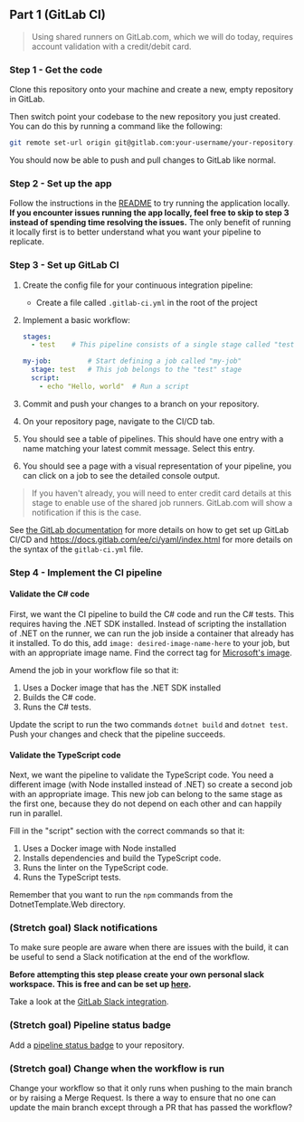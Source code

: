 ## Part 1 (GitLab CI)

> Using shared runners on GitLab.com, which we will do today, requires account validation with a credit/debit card.

### Step 1 - Get the code

Clone this repository onto your machine and create a new, empty repository in GitLab.

Then switch point your codebase to the new repository you just created. You can do this by running a command like the following:

```sh
git remote set-url origin git@gitlab.com:your-username/your-repository.git
```

You should now be able to push and pull changes to GitLab like normal.

### Step 2 - Set up the app

Follow the instructions in the [README](./README.md) to try running the application locally. **If you encounter issues running the app locally, feel free to skip to step 3 instead of spending time resolving the issues.** The only benefit of running it locally first is to better understand what you want your pipeline to replicate.

### Step 3 - Set up GitLab CI

1. Create the config file for your continuous integration pipeline:
    * Create a file called `.gitlab-ci.yml` in the root of the project
2. Implement a basic workflow:

    ```yml
    stages:
      - test    # This pipeline consists of a single stage called "test"

    my-job:         # Start defining a job called "my-job"
      stage: test   # This job belongs to the "test" stage
      script:
        - echo "Hello, world"  # Run a script
    ```

3. Commit and push your changes to a branch on your repository.
4. On your repository page, navigate to the CI/CD tab.
5. You should see a table of pipelines. This should have one entry with a name matching your latest commit message. Select this entry.
6. You should see a page with a visual representation of your pipeline, you can click on a job to see the detailed console output.

> If you haven't already, you will need to enter credit card details at this stage to enable use of the shared job runners. GitLab.com will show a notification if this is the case.

See [the GitLab documentation](https://docs.gitlab.com/ee/ci/quick_start/) for more details on how to get set up GitLab CI/CD and <https://docs.gitlab.com/ee/ci/yaml/index.html> for more details on the syntax of the `gitlab-ci.yml` file.

### Step 4 - Implement the CI pipeline

#### Validate the C# code

First, we want the CI pipeline to build the C# code and run the C# tests. This requires having the .NET SDK installed. Instead of scripting the installation of .NET on the runner, we can run the job inside a container that already has it installed. To do this, add `image: desired-image-name-here` to your job, but with an appropriate image name. Find the correct tag for [Microsoft's image](https://hub.docker.com/_/microsoft-dotnet-sdk).

Amend the job in your workflow file so that it:

1. Uses a Docker image that has the .NET SDK installed
2. Builds the C# code.
3. Runs the C# tests.

Update the script to run the two commands `dotnet build` and `dotnet test`. Push your changes and check that the pipeline succeeds.

#### Validate the TypeScript code

Next, we want the pipeline to validate the TypeScript code. You need a different image (with Node installed instead of .NET) so create a second job with an appropriate image. This new job can belong to the same stage as the first one, because they do not depend on each other and can happily run in parallel.

Fill in the "script" section with the correct commands so that it:

1. Uses a Docker image with Node installed
2. Installs dependencies and build the TypeScript code.
3. Runs the linter on the TypeScript code.
4. Runs the TypeScript tests.

Remember that you want to run the `npm` commands from the DotnetTemplate.Web directory.

### (Stretch goal) Slack notifications

To make sure people are aware when there are issues with the build, it can be useful to send a Slack notification at the end of the workflow.

**Before attempting this step please create your own personal slack workspace. This is free and can be set up [here](https://slack.com/create).**

Take a look at the [GitLab Slack integration](https://docs.gitlab.com/ee/user/project/integrations/slack.html).

### (Stretch goal) Pipeline status badge

Add a [pipeline status badge](https://docs.gitlab.com/ee/user/project/badges.html) to your repository.

### (Stretch goal) Change when the workflow is run

Change your workflow so that it only runs when pushing to the main branch or by raising a Merge Request. Is there a way to ensure that no one can update the main branch except through a PR that has passed the workflow?

